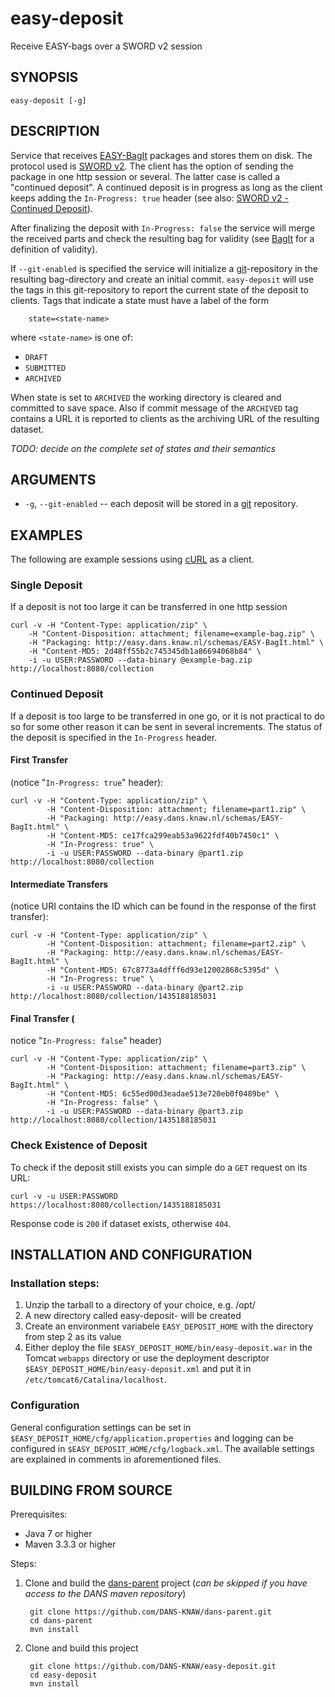 easy-deposit
============

Receive EASY-bags over a SWORD v2 session


SYNOPSIS
--------

    easy-deposit [-g]


DESCRIPTION
-----------

Service that receives [EASY-BagIt] packages and stores them on disk. The protocol used is [SWORD v2]. The client has the
option of sending the package in one http session or several. The latter case is called a "continued deposit". A 
continued deposit is in progress as long as the client keeps adding the ``In-Progress: true`` header (see also: 
[SWORD v2 - Continued Deposit]).

After finalizing the deposit with ``In-Progress: false`` the service will merge the received parts and check the resulting
bag for validity (see [BagIt] for a definition of validity). 

If ``--git-enabled`` is specified the service will initialize a [git]-repository in the resulting bag-directory and create
an initial commit. ``easy-deposit`` will use the tags in this git-repository to report the current state of the deposit
to clients. Tags that indicate a state must have a label of the form

        state=<state-name>
        
where ``<state-name>`` is one of:

* ``DRAFT``
* ``SUBMITTED``
* ``ARCHIVED``

When state is set to ``ARCHIVED`` the working directory is cleared and committed to save space. Also if commit message
of the ``ARCHIVED`` tag contains a URL it is reported to clients as the archiving URL of the resulting dataset.

*TODO: decide on the complete set of states and their semantics*

ARGUMENTS
---------

* ``-g``, ``--git-enabled`` -- each deposit will be stored in a [git] repository.


EXAMPLES
--------

The following are example sessions using [cURL] as a client.

### Single Deposit

If a deposit is not too large it can be transferred in one http session

    curl -v -H "Content-Type: application/zip" \
        -H "Content-Disposition: attachment; filename=example-bag.zip" \
        -H "Packaging: http://easy.dans.knaw.nl/schemas/EASY-BagIt.html" \ 
        -H "Content-MD5: 2d48ff55b2c745345db1a86694068b84" \ 
        -i -u USER:PASSWORD --data-binary @example-bag.zip http://localhost:8080/collection


### Continued Deposit

If a deposit is too large to be transferred in one go, or it is not practical to do so for some other reason it can 
be sent in several increments. The status of the deposit is specified in the ``In-Progress`` header.

#### First Transfer 

(notice "`In-Progress: true`" header):

    curl -v -H "Content-Type: application/zip" \
            -H "Content-Disposition: attachment; filename=part1.zip" \
            -H "Packaging: http://easy.dans.knaw.nl/schemas/EASY-BagIt.html" \
            -H "Content-MD5: ce17fca299eab53a9622fdf40b7450c1" \
            -H "In-Progress: true" \
            -i -u USER:PASSWORD --data-binary @part1.zip http://localhost:8080/collection


#### Intermediate Transfers 

(notice URI contains the ID which can be found in the response of the first transfer):

    curl -v -H "Content-Type: application/zip" \
            -H "Content-Disposition: attachment; filename=part2.zip" \
            -H "Packaging: http://easy.dans.knaw.nl/schemas/EASY-BagIt.html" \ 
            -H "Content-MD5: 67c8773a4dfff6d93e12002868c5395d" \
            -H "In-Progress: true" \ 
            -i -u USER:PASSWORD --data-binary @part2.zip http://localhost:8080/collection/1435188185031

#### Final Transfer (

notice "`In-Progress: false`" header)

    curl -v -H "Content-Type: application/zip" \ 
            -H "Content-Disposition: attachment; filename=part3.zip" \
            -H "Packaging: http://easy.dans.knaw.nl/schemas/EASY-BagIt.html" \
            -H "Content-MD5: 6c55ed00d3eadae513e720eb0f0489be" \
            -H "In-Progress: false" \ 
            -i -u USER:PASSWORD --data-binary @part3.zip http://localhost:8080/collection/1435188185031

### Check Existence of Deposit

To check if the deposit still exists you can simple do a ``GET`` request on its URL:

    curl -v -u USER:PASSWORD https://localhost:8080/collection/1435188185031

Response code is `200` if dataset exists, otherwise `404`.


INSTALLATION AND CONFIGURATION
------------------------------

### Installation steps:

1. Unzip the tarball to a directory of your choice, e.g. /opt/
2. A new directory called easy-deposit-<version> will be created
3. Create an environment variabele ``EASY_DEPOSIT_HOME`` with the directory from step 2 as its value
4. Either deploy the file ``$EASY_DEPOSIT_HOME/bin/easy-deposit.war`` in the Tomcat ``webapps`` directory or use the 
   deployment descriptor ``$EASY_DEPOSIT_HOME/bin/easy-deposit.xml`` and put it in ``/etc/tomcat6/Catalina/localhost``.

### Configuration

General configuration settings can be set in ``$EASY_DEPOSIT_HOME/cfg/application.properties`` and logging can be
configured in ``$EASY_DEPOSIT_HOME/cfg/logback.xml``. The available settings are explained in comments in 
aforementioned files.


BUILDING FROM SOURCE
--------------------

Prerequisites:

* Java 7 or higher
* Maven 3.3.3 or higher
 
Steps:

1. Clone and build the [dans-parent] project (*can be skipped if you have access to the DANS maven repository*)
      
        git clone https://github.com/DANS-KNAW/dans-parent.git
        cd dans-parent
        mvn install
2. Clone and build this project

        git clone https://github.com/DANS-KNAW/easy-deposit.git
        cd easy-deposit
        mvn install

[EASY-BagIt]: http://easy.dans.knaw.nl/schemas/EASY-BagIt.html
[SWORD v2]: http://swordapp.github.io/SWORDv2-Profile/SWORDProfile.html
[SWORD v2 - Continued Deposit]: http://swordapp.github.io/SWORDv2-Profile/SWORDProfile.html#continueddeposit
[BagIt]: https://tools.ietf.org/html/draft-kunze-bagit-11
[cURL]: https://en.wikipedia.org/wiki/CURL
[git]: http://www.git-scm.com/
[dans-parent]: https://github.com/DANS-KNAW/dans-parent

